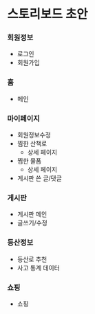# 스토리보드 초안



### 회원정보

* 로그인
* 회원가입

### 홈

* 메인

### 마이페이지

* 회원정보수정
* 찜한 산책로
  * 상세 페이지
* 찜한 물품
  * 상세 페이지
* 게시판 쓴 글/댓글

### 게시판

* 게시판 메인
* 글쓰기/수정

### 등산정보

* 등산로 추천
* 사고 통계 데이터

### 쇼핑

* 쇼핑